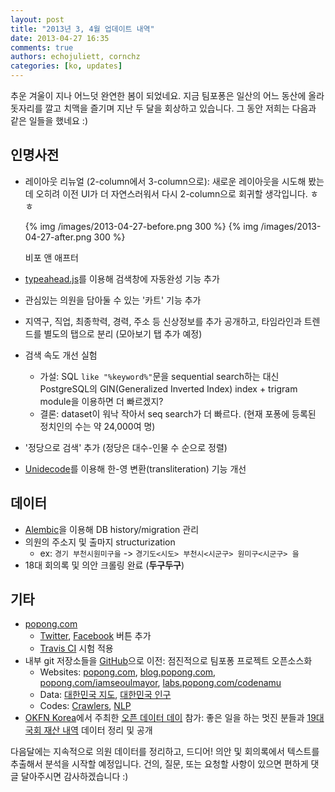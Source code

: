 ```yaml
---
layout: post
title: "2013년 3, 4월 업데이트 내역"
date: 2013-04-27 16:35
comments: true
authors: echojuliett, cornchz
categories: [ko, updates]
---
```


추운 겨울이 지나 어느덧 완연한 봄이 되었네요.
지금 팀포퐁은 일산의 어느 동산에 올라 돗자리를 깔고 치맥을 즐기며 지난 두 달을 회상하고 있습니다. 그 동안 저희는 다음과 같은 일들을 했네요 :)<!-- more -->

## 인명사전
- 레이아웃 리뉴얼 (2-column에서 3-column으로): 새로운 레이아웃을 시도해 봤는데 오히려 이전 UI가 더 자연스러워서 다시 2-column으로 회귀할 생각입니다. ㅎㅎ

    {% img /images/2013-04-27-before.png 300 %} {% img /images/2013-04-27-after.png 300 %}
    <div class='caption center'>비포 앤 애프터</div>
- [typeahead.js](http://twitter.github.io/typeahead.js/)를 이용해 검색창에 자동완성 기능 추가
- 관심있는 의원을 담아둘 수 있는 '카트' 기능 추가
- 지역구, 직업, 최종학력, 경력, 주소 등 신상정보를 추가 공개하고, 타임라인과 트렌드를 별도의 탭으로 분리 (모아보기 탭 추가 예정)
- 검색 속도 개선 실험
    - 가설: SQL `like "%keyword%"`문을 sequential search하는 대신 PostgreSQL의 GIN(Generalized Inverted Index) index + trigram module을 이용하면 더 빠르겠지?
    - 결론: dataset이 워낙 작아서 seq search가 더 빠르다. (현재 포퐁에 등록된 정치인의 수는 약 24,000여 명)
- '정당으로 검색' 추가 (정당은 대수-인물 수 순으로 정렬)
- [Unidecode](https://pypi.python.org/pypi/Unidecode)를 이용해 한-영 변환(transliteration) 기능 개선

## 데이터
- [Alembic](https://pypi.python.org/pypi/alembic)을 이용해 DB history/migration 관리
- 의원의 주소지 및 출마지 structurization
    - ex: `경기 부천시원미구을` -> `경기도<시도> 부천시<시군구> 원미구<시군구> 을`
- 18대 회의록 및 의안 크롤링 완료 (**두구두구**)

## 기타
- [popong.com](http://popong.com)
    - [Twitter](http://dev.twitter.com/docs/follow-button), [Facebook](http://developers.facebook.com/docs/reference/plugins/like/) 버튼 추가
    - [Travis CI](https://travis-ci.org/teampopong/popong.com) 시험 적용
- 내부 git 저장소들을 [GitHub](http://github.com/teampopong)으로 이전: 점진적으로 팀포퐁 프로젝트 오픈소스화
    - Websites: [popong.com](https://github.com/teampopong/popong.com), [blog.popong.com](https://github.com/teampopong/teampopong.github.com), [popong.com/iamseoulmayor](https://github.com/teampopong/iamseoulmayor), [labs.popong.com/codenamu](https://github.com/teampopong/nanow)
    - Data: [대한민국 지도](https://github.com/teampopong/southkorea-maps), [대한민국 인구](https://github.com/teampopong/southkorea-population)
    - Codes: [Crawlers](https://github.com/teampopong/crawlers), [NLP](https://github.com/teampopong/nlp)
- [OKFN Korea](http://www.facebook.com/groups/OKFNKorea/)에서 주최한 [오픈 데이터 데이](http://onoffmix.com/event/12520) 참가: 좋은 일을 하는 멋진 분들과 [19대 국회 재산 내역](https://github.com/teampopong/korea-assembly-officials-property) 데이터 정리 및 공개


다음달에는 지속적으로 의원 데이터를 정리하고, 드디어! 의안 및 회의록에서 텍스트를 추출해서 분석을 시작할 예정입니다.
건의, 질문, 또는 요청할 사항이 있으면 편하게 댓글 달아주시면 감사하겠습니다 :)

